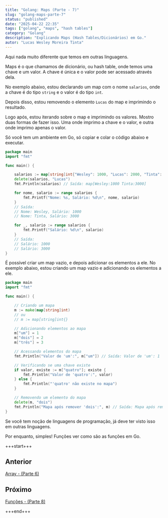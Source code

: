 ```yaml
---
title: "Golang: Maps (Parte - 7)"
slug: "golang-maps-parte-7"
status: "published"
date: "2025-04-22 22:35"
tags: ["golang", "maps", "hash tables"]
category: "Golang"
description: "Explicando Maps (Hash Tables/Dicionários) em Go."
autor: "Lucas Wesley Moreira Tinta"
---
```


Aqui nada muito diferente que temos em outras linguagens. 

Maps é o que chamamos de dicionário, ou hash table, onde temos uma chave e um valor.
A chave é única e o valor pode ser acessado através dela.

No exemplo abaixo, estou declarando um map com o nome `salarios`, onde a chave é do tipo `string` e o valor é do tipo `int`.

Depois disso, estou removendo o elemento `Lucas` do map e imprimindo o resultado.

Logo após, estou iterando sobre o map e imprimindo os valores. Mostro duas formas de fazer isso.
Uma onde imprimo a chave e o valor, e outra onde imprimo apenas o valor.

Só você tem um ambiente em Go, só copiar e colar o código abaixo e executar.

```go
package main
import "fmt"

func main() {

    salarios := map[string]int{"Wesley": 1000, "Lucas": 2000, "Tinta": 3000}
    delete(salarios, "Lucas")
    fmt.Println(salarios) // Saída: map[Wesley:1000 Tinta:3000]

    for nome, salario := range salarios {
        fmt.Printf("Nome: %s, Salário: %d\n", nome, salario)
    }
    // Saída:
    // Nome: Wesley, Salário: 1000
    // Nome: Tinta, Salário: 3000

    for _, salario := range salarios {
        fmt.Printf("Salário: %d\n", salario)
    }
    // Saída:
    // Salário: 1000
    // Salário: 3000
}
```

É possível criar um map vazio, e depois adicionar os elementos a ele.
No exemplo abaixo, estou criando um map vazio e adicionando os elementos a ele.


```go
package main
import "fmt"

func main() {

    // Criando um mapa
    m := make(map[string]int)
    // ou
    // m := map[string]int{}

    // Adicionando elementos ao mapa
    m["um"] = 1
    m["dois"] = 2
    m["três"] = 3

    // Acessando elementos do mapa
    fmt.Println("Valor de 'um':", m["um"]) // Saída: Valor de 'um': 1

    // Verificando se uma chave existe
    if valor, existe := m["quatro"]; existe {
        fmt.Println("Valor de 'quatro':", valor)
    } else {
        fmt.Println("'quatro' não existe no mapa")
    }

    // Removendo um elemento do mapa
    delete(m, "dois")
    fmt.Println("Mapa após remover 'dois':", m) // Saída: Mapa após remover 'dois': map[três:3 um:1]
}
```


Se você tem noção de linguagens de programação, já deve ter visto isso em outras linguagens.

Por enquanto, simples! Funções ver como são as funções em Go.

+++start+++

## Anterior
[Array - (Parte 6)](6.array)

## Próximo
[Funções - (Parte 8)](8.funcoes)

+++end+++

